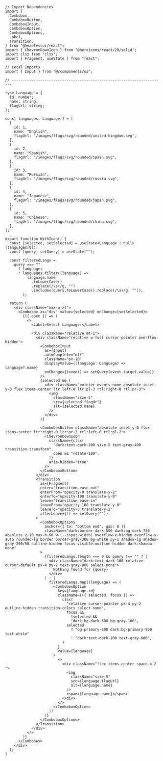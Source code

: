 ﻿```tsx
// Import Dependencies
import {
  Combobox,
  ComboboxButton,
  ComboboxInput,
  ComboboxOption,
  ComboboxOptions,
  Label,
  Transition,
} from "@headlessui/react";
import { ChevronDownIcon } from "@heroicons/react/20/solid";
import clsx from "clsx";
import { Fragment, useState } from "react";

// Local Imports
import { Input } from "@/components/ui";

// ----------------------------------------------------------------------

type Language = {
  id: number;
  name: string;
  flagUrl: string;
};

const languages: Language[] = [
  {
    id: 1,
    name: "English",
    flagUrl: "/images/flags/svg/rounded/united-kingdom.svg",
  },
  {
    id: 2,
    name: "Spanish",
    flagUrl: "/images/flags/svg/rounded/spain.svg",
  },
  {
    id: 3,
    name: "Russian",
    flagUrl: "/images/flags/svg/rounded/russia.svg",
  },
  {
    id: 4,
    name: "Japanese",
    flagUrl: "/images/flags/svg/rounded/japan.svg",
  },
  {
    id: 5,
    name: "Chinese",
    flagUrl: "/images/flags/svg/rounded/china.svg",
  },
];

export function WithIcon() {
  const [selected, setSelected] = useState<Language | null>(languages[0]);
  const [query, setQuery] = useState("");

  const filteredLangs =
    query === ""
      ? languages
      : languages.filter((language) =>
          language.name
            .toLowerCase()
            .replace(/\s+/g, "")
            .includes(query.toLowerCase().replace(/\s+/g, "")),
        );

  return (
    <div className="max-w-xl">
      <Combobox as="div" value={selected} onChange={setSelected}>
        {({ open }) => (
          <>
            <Label>Select Language:</Label>

            <div className="relative mt-1">
              <div className="relative w-full cursor-pointer overflow-hidden">
                <ComboboxInput
                  as={Input}
                  autoComplete="off"
                  className="px-10"
                  displayValue={(language: Language) => language?.name}
                  onChange={(event) => setQuery(event.target.value)}
                />
                {selected && (
                  <div className="pointer-events-none absolute inset-y-0 flex items-center ltr:left-0 ltr:pl-3 rtl:right-0 rtl:pr-3">
                    <img
                      className="size-5"
                      src={selected.flagUrl}
                      alt={selected.name}
                    />
                  </div>
                )}

                <ComboboxButton className="absolute inset-y-0 flex items-center ltr:right-0 ltr:pr-2 rtl:left-0 rtl:pl-2">
                  <ChevronDownIcon
                    className={clsx(
                      "dark:text-dark-300 size-5 text-gray-400 transition-transform",
                      open && "rotate-180",
                    )}
                    aria-hidden="true"
                  />
                </ComboboxButton>
              </div>
              <Transition
                as={Fragment}
                enter="transition ease-out"
                enterFrom="opacity-0 translate-y-2"
                enterTo="opacity-100 translate-y-0"
                leave="transition ease-in"
                leaveFrom="opacity-100 translate-y-0"
                leaveTo="opacity-0 translate-y-2"
                afterLeave={() => setQuery("")}
              >
                <ComboboxOptions
                  anchor={{ to: "bottom end", gap: 8 }}
                  className="dark:border-dark-500 dark:bg-dark-750 absolute z-10 max-h-60 w-(--input-width) overflow-x-hidden overflow-y-auto rounded-lg border border-gray-300 bg-white py-1 shadow-lg shadow-gray-200/50 outline-hidden focus-visible:outline-hidden dark:shadow-none"
                >
                  {filteredLangs.length === 0 && query !== "" ? (
                    <div className="dark:text-dark-100 relative cursor-default px-4 py-2 text-gray-800 select-none">
                      Nothing found for {query}
                    </div>
                  ) : (
                    filteredLangs.map((language) => (
                      <ComboboxOption
                        key={language.id}
                        className={({ selected, focus }) =>
                          clsx(
                            "relative cursor-pointer px-4 py-2 outline-hidden transition-colors select-none",
                            focus &&
                              !selected &&
                              "dark:bg-dark-600 bg-gray-100",
                            selected
                              ? "bg-primary-600 dark:bg-primary-500 text-white"
                              : "dark:text-dark-100 text-gray-800",
                          )
                        }
                        value={language}
                      >
                        <>
                          <div className="flex items-center space-x-2 ">
                            <img
                              className="size-5"
                              src={language.flagUrl}
                              alt={language.name}
                            />
                            <span>{language.name}</span>
                          </div>
                        </>
                      </ComboboxOption>
                    ))
                  )}
                </ComboboxOptions>
              </Transition>
            </div>
          </>
        )}
      </Combobox>
    </div>
  );
}

```
